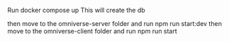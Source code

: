 Run docker compose up
This will create the db

then move to the omniverse-server folder
and run npm run start:dev
then move to the omniverse-client folder
and run npm run start